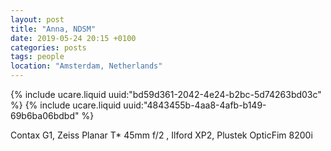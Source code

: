 ```yaml
---
layout: post
title: "Anna, NDSM"
date: 2019-05-24 20:15 +0100
categories: posts
tags: people
location: "Amsterdam, Netherlands"
---
```


{% include ucare.liquid uuid:"bd59d361-2042-4e24-b2bc-5d74263bd03c" %}
{% include ucare.liquid uuid:"4843455b-4aa8-4afb-b149-69b6ba06bdbd" %}

Contax G1, Zeiss Planar T* 45mm f/2 , Ilford XP2, Plustek OpticFim 8200i

